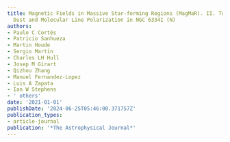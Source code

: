 ```yaml
---
title: Magnetic Fields in Massive Star-forming Regions (MagMaR). II. Tomography through
  Dust and Molecular Line Polarization in NGC 6334I (N)
authors:
- Paulo C Cortés
- Patricio Sanhueza
- Martin Houde
- Sergio Martı́n
- Charles LH Hull
- Josep M Girart
- Qizhou Zhang
- Manuel Fernandez-Lopez
- Luis A Zapata
- Ian W Stephens
- ' others'
date: '2021-01-01'
publishDate: '2024-06-25T05:46:00.371757Z'
publication_types:
- article-journal
publication: '*The Astrophysical Journal*'
---
```

